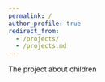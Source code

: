 ```yaml
---
permalink: /
author_profile: true
redirect_from: 
  - /projects/
  - /projects.md
---
```

<p align="justify"> The project about children </p>
